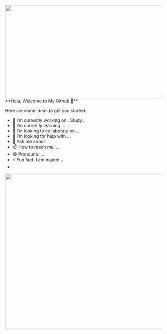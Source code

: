 
<img src="https://media.giphy.com/media/2tTiCSfEEP5QS5TjGr/giphy.gif" align="center" width="1000" height="300" />
<br>
**Hola, Welcome to My Github 👋**
<br>

Here are some ideas to get you started:

- 🔭 I’m currently working on . Study..
- 🌱 I’m currently learning ...
- 👯 I’m looking to collaborate on ...
- 🤔 I’m looking for help with ...
- 💬 Ask me about ...
- 📫 How to reach me: ...
- 😄 Pronouns: ...
- ⚡ Fun fact: I am nayem...
- 
<img src="https://media.giphy.com/media/077i6AULCXc0FKTj9s/giphy.gif" align="left" width="700" height="500" />



